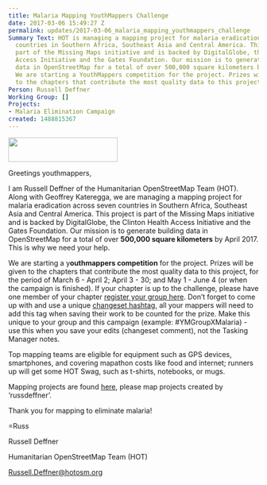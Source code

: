 ```yaml
---
title: Malaria Mapping YouthMappers Challenge
date: 2017-03-06 15:49:27 Z
permalink: updates/2017-03-06_malaria_mapping_youthmappers_challenge
Summary Text: HOT is managing a mapping project for malaria eradication across seven
  countries in Southern Africa, Southeast Asia and Central America. This project is
  part of the Missing Maps initiative and is backed by DigitalGlobe, the Clinton Health
  Access Initiative and the Gates Foundation. Our mission is to generate building
  data in OpenStreetMap for a total of over 500,000 square kilometers by April 2017.
  We are starting a YouthMappers competition for the project. Prizes will be given
  to the chapters that contribute the most quality data to this project.
Person: Russell Deffner
Working Group: []
Projects:
- Malaria Elimination Campaign
created: 1488815367
---
```


<p id="docs-internal-guid-ac028050-a443-5d1c-56f5-5732984f1a52" dir="ltr"><span style="font-size: 11pt; font-family: Arial; color: #000000; background-color: transparent; font-weight: 400; font-style: normal; font-variant: normal; text-decoration: none; vertical-align: baseline;"><img class="image-medium" src="/sites/default/files/styles/medium/public/YM-HIRES-banner.jpg?itok=MRp6SxIR" alt="" height="49" width="220"></span></p><p dir="ltr">Greetings youthmappers,</p><p dir="ltr">I am Russell Deffner of the Humanitarian OpenStreetMap Team (HOT). Along with Geoffrey Kateregga, we are managing a mapping project for malaria eradication across seven countries in Southern Africa, Southeast Asia and Central America. This project is part of the Missing Maps initiative and is backed by DigitalGlobe, the Clinton Health Access Initiative and the Gates Foundation. Our mission is to generate building data in OpenStreetMap for a total of over <strong>500,000 square kilometers</strong> by April 2017. This is why we need your help.</p><p dir="ltr">We are starting a y<strong>outhmappers competition</strong> for the project. Prizes will be given to the chapters that contribute the most quality data to this project, for the period of March 6 - April 2; April 3 - 30; and May 1 - June 4 (or when the campaign is finished). If your chapter is up to the challenge, please have one member of your chapter <a href="https://docs.google.com/forms/d/e/1FAIpQLSdAyghmUROWTXZDOCFRuJCi7RXZAuqC-6Fe1lcMsG6Ia8TNEg/viewform">register your group here</a>. Don’t forget to come up with and use a unique <a href="http://wiki.openstreetmap.org/wiki/Good_changeset_comments#Hashtags">changeset hashtag</a>, all your mappers will need to add this tag when saving their work to be counted for the prize. Make this unique to your group and this campaign (example: #YMGroupXMalaria) - use this when you save your edits (changeset comment), not the Tasking Manager notes.</p><p dir="ltr">Top mapping teams are eligible for equipment such as GPS devices, smartphones, and covering mapathon costs like food and internet; runners up will get some HOT Swag, such as t-shirts, notebooks, or mugs.</p><p dir="ltr">Mapping projects are found <a href="http://bit.ly/2miQUyZ">here</a>, please map projects created by ‘russdeffner’.</p><p dir="ltr">Thank you for mapping to eliminate malaria!</p><p dir="ltr">=Russ</p><p dir="ltr">Russell Deffner</p><p dir="ltr">Humanitarian OpenStreetMap Team (HOT)</p><p dir="ltr"><a href="mailto:Russell.Deffner@hotosm.org">Russell.Deffner@hotosm.org</a></p>
